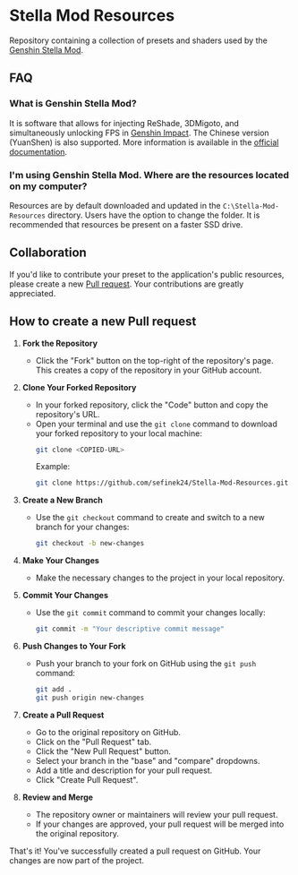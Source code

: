 # Stella Mod Resources
Repository containing a collection of presets and shaders used by the [Genshin Stella Mod](https://sefinek.net/genshin-impact-reshade/repositories).


## FAQ

### What is Genshin Stella Mod?
It is software that allows for injecting ReShade, 3DMigoto, and simultaneously unlocking FPS in [Genshin Impact](https://genshin.hoyoverse.com).
The Chinese version (YuanShen) is also supported.
More information is available in the [official documentation](https://sefinek.net/genshin-impact-reshade/docs?page=introduction).

### I'm using Genshin Stella Mod. Where are the resources located on my computer?
Resources are by default downloaded and updated in the `C:\Stella-Mod-Resources` directory. Users have the option to change the folder. It is recommended that resources be present on a faster SSD drive.


## Collaboration
If you'd like to contribute your preset to the application's public resources, please create a new [Pull request](https://github.com/sefinek24/Stella-Mod-Resources/pulls).
Your contributions are greatly appreciated.

## How to create a new Pull request

1. **Fork the Repository**
   - Click the "Fork" button on the top-right of the repository's page. This creates a copy of the repository in your GitHub account.

2. **Clone Your Forked Repository**
   - In your forked repository, click the "Code" button and copy the repository's URL.
   - Open your terminal and use the `git clone` command to download your forked repository to your local machine:
     ```bash
     git clone <COPIED-URL>
     ```
     Example:
     ```bash
     git clone https://github.com/sefinek24/Stella-Mod-Resources.git
     ```

3. **Create a New Branch**
   - Use the `git checkout` command to create and switch to a new branch for your changes:
     ```bash
     git checkout -b new-changes
     ```

4. **Make Your Changes**
   - Make the necessary changes to the project in your local repository.

5. **Commit Your Changes**
   - Use the `git commit` command to commit your changes locally:
     ```bash
     git commit -m "Your descriptive commit message"
     ```

6. **Push Changes to Your Fork**
   - Push your branch to your fork on GitHub using the `git push` command:
     ```bash
     git add .
     git push origin new-changes
     ```

7. **Create a Pull Request**
   - Go to the original repository on GitHub.
   - Click on the "Pull Request" tab.
   - Click the "New Pull Request" button.
   - Select your branch in the "base" and "compare" dropdowns.
   - Add a title and description for your pull request.
   - Click "Create Pull Request".

8. **Review and Merge**
   - The repository owner or maintainers will review your pull request.
   - If your changes are approved, your pull request will be merged into the original repository.

That's it! You've successfully created a pull request on GitHub. Your changes are now part of the project.
